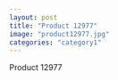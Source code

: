 ```yaml
---
layout: post
title: "Product 12977"
image: "product12977.jpg"
categories: "category1"
---
```

Product 12977
